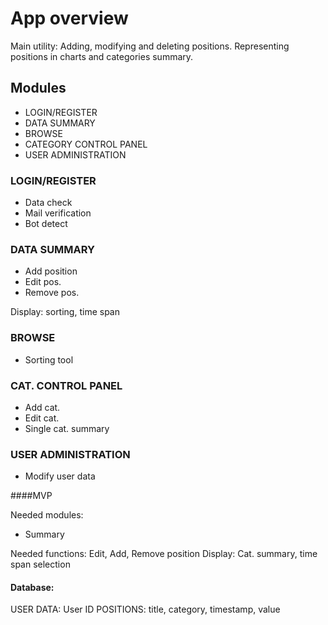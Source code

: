 ﻿# App overview


Main utility: Adding, modifying and deleting positions. Representing positions in charts and categories summary.


## Modules


* LOGIN/REGISTER
* DATA SUMMARY
* BROWSE
* CATEGORY CONTROL PANEL
* USER ADMINISTRATION


### LOGIN/REGISTER


* Data check
* Mail verification
* Bot detect


### DATA SUMMARY


* Add position
* Edit pos.
* Remove pos.


Display: sorting, time span


### BROWSE


* Sorting tool


### CAT. CONTROL PANEL


* Add cat.
* Edit cat.
* Single cat. summary


### USER ADMINISTRATION


* Modify user data


####MVP


Needed modules:


* Summary


Needed functions: Edit, Add, Remove position
Display: Cat. summary, time span selection


#### Database:


USER DATA: User ID
POSITIONS: title, category, timestamp, value
